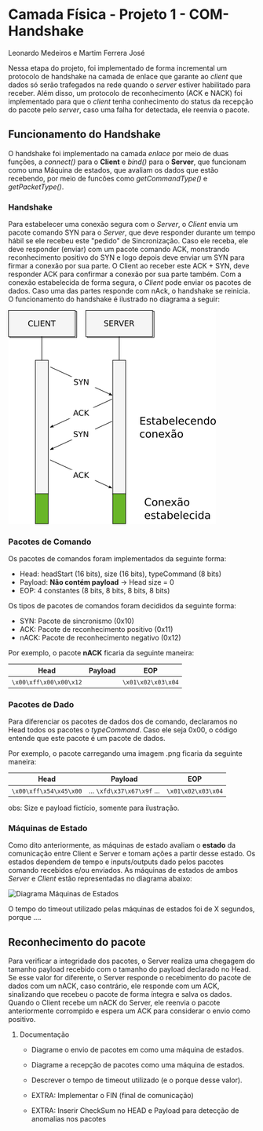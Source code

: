 # Camada Física - Projeto 1 - COM-Handshake
Leonardo Medeiros e Martim Ferrera José

Nessa etapa do projeto, foi implementado de forma incremental um protocolo de handshake na camada de enlace que garante ao *client* que dados só serão trafegados na rede quando o *server* estiver habilitado para receber. Além disso, um protocolo de reconhecimento (ACK e NACK) foi implementado para que o *client* tenha conhecimento do status da recepção do pacote pelo *server*, caso uma falha for detectada, ele reenvia o pacote.

## Funcionamento do Handshake
O handshake foi implementado na camada *enlace* por meio de duas funções, a *connect()* para o **Client** e *bind()* para o **Server**, que funcionam como uma Máquina de estados, que avaliam os dados que estão recebendo, por meio de funcões como *getCommandType()* e *getPacketType()*.


### Handshake
Para estabelecer uma conexão segura com o *Server*, o *Client* envia um pacote comando SYN para o *Server*, que deve responder durante um tempo hábil se ele recebeu este "pedido" de Sincronização. Caso ele receba, ele deve responder (enviar) com um pacote comando ACK, monstrando reconhecimento positivo do SYN e logo depois deve enviar um SYN para firmar a conexão por sua parte. O Client ao receber este ACK + SYN, deve responder ACK para confirmar a conexão por sua parte também. Com a conexão estabelecida de forma segura, o *Client* pode enviar os pacotes de dados. Caso uma das partes responde com nAck, o handshake se reinicia. O funcionamento do handshake é ilustrado no diagrama a seguir:

![Diagrama do Handshake](doc/diagrama_handshake.png)

### Pacotes de Comando
Os pacotes de comandos foram implementados da seguinte forma:
- Head: headStart (16 bits), size (16 bits), typeCommand (8 bits)
- Payload: **Não contém payload** -> Head size = 0
- EOP: 4 constantes (8 bits, 8 bits, 8 bits, 8 bits)

Os tipos de pacotes de comandos foram decididos da seguinte forma:
- SYN: Pacote de sincronismo (0x10)
- ACK: Pacote de reconhecimento positivo (0x11)
- nACK: Pacote de reconhecimento negativo (0x12)

Por exemplo, o pacote **nACK** ficaria da seguinte maneira:

| Head | Payload | EOP |
| ------------- | ------------- | ------------- |
|  `\x00\xff\x00\x00\x12` |  | `\x01\x02\x03\x04` |


### Pacotes de Dado
Para diferenciar os pacotes de dados dos de comando, declaramos no Head todos os pacotes o *typeCommand*. Caso ele seja 0x00, o código entende que este pacote é um pacote de dados.

Por exemplo, o pacote carregando uma imagem .png ficaria da seguinte maneira:

| Head | Payload | EOP |
| ------------- | ------------- | ------------- |
| `\x00\xff\x54\x45\x00` | ... `\xfd\x37\x67\x9f` ... | `\x01\x02\x03\x04` |

obs: Size e payload fictício, somente para ilustração.


### Máquinas de Estado
Como dito anteriormente, as máquinas de estado avaliam o **estado** da comunicação entre Client e Server e tomam ações a partir desse estado. Os estados dependem de tempo e inputs/outputs dado pelos pacotes comando recebidos e/ou enviados. As máquinas de estados de ambos *Server* e *Client* estão representadas no diagrama abaixo:

![Diagrama Máquinas de Estados](doc/diagrama_maquinas.png)

O tempo do timeout utilizado pelas máquinas de estados foi de X segundos, porque .... 


## Reconhecimento do pacote
Para verificar a integridade dos pacotes, o Server realiza uma chegagem do tamanho payload recebido com o tamanho do payload declarado no Head. Se esse valor for diferente, o Server responde o recebimento do pacote de dados com um nACK, caso contrário, ele responde com um ACK, sinalizando que recebeu o pacote de forma íntegra e salva os dados. Quando o Client recebe um nACK do Server, ele reenvia o pacote anteriormente corrompido e espera um ACK para considerar o envio como positivo.


1. Documentação
    - Diagrame o envio de pacotes em como uma máquina de estados.
    - Diagrame a recepção de pacotes como uma máquina de estados.
    - Descrever o tempo de timeout utilizado (e o porque desse valor).
    
    - EXTRA: Implementar o FIN (final de comunicação)
    - EXTRA: Inserir CheckSum no HEAD e Payload para detecção de anomalias nos pacotes
